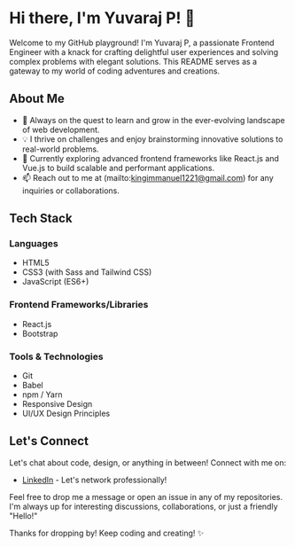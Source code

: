 # Hi there, I'm Yuvaraj P! 👋

Welcome to my GitHub playground! I'm Yuvaraj P, a passionate Frontend Engineer with a knack for crafting delightful user experiences and solving complex problems with elegant solutions. This README serves as a gateway to my world of coding adventures and creations.

## About Me

- 🚀 Always on the quest to learn and grow in the ever-evolving landscape of web development.
- 💡 I thrive on challenges and enjoy brainstorming innovative solutions to real-world problems.
- 🌱 Currently exploring advanced frontend frameworks like React.js and Vue.js to build scalable and performant applications.
- 📫 Reach out to me at (mailto:kingimmanuel1221@gmail.com) for any inquiries or collaborations.

## Tech Stack

### Languages
- HTML5
- CSS3 (with Sass and Tailwind CSS)
- JavaScript (ES6+)

### Frontend Frameworks/Libraries
- React.js
- Bootstrap

### Tools & Technologies
- Git
- Babel
- npm / Yarn
- Responsive Design
- UI/UX Design Principles

## Let's Connect

Let's chat about code, design, or anything in between! Connect with me on:

- [LinkedIn](https://www.linkedin.com/in/your_linkedin_profile/) - Let's network professionally!

Feel free to drop me a message or open an issue in any of my repositories. I'm always up for interesting discussions, collaborations, or just a friendly "Hello!"

Thanks for dropping by! Keep coding and creating! ✨
